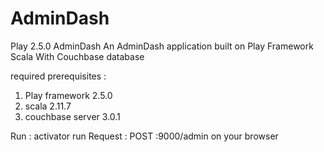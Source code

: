 ﻿# AdminDash
Play 2.5.0 AdminDash 
An AdminDash application built on Play Framework Scala With Couchbase database 

required prerequisites :
1. Play framework 2.5.0
2. scala 2.11.7
3. couchbase server 3.0.1

Run : 
activator run
Request : POST 
<hostname>:9000/admin on your browser




